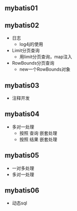## mybatis01
## mybatis02
- 日志
  - log4j的使用
- Limit分页查询
  - 用limit分页查询，map注入
- RowBounds分页查询
  - new一个RowBounds对象
## mybatis03
- 注释开发
## mybatis04
- 多对一处理
  - 按照 查询 嵌套处理
  - 按照 结果 嵌套处理
## mybatis05
- 一对多处理
- 多对一处理
## mybatis06
- 动态sql